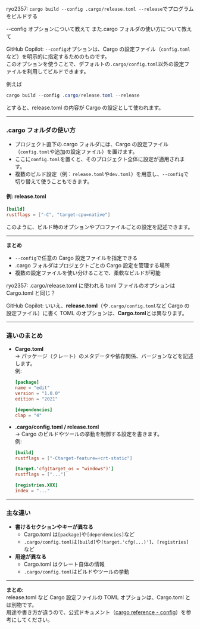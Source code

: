 ryo2357: `cargo build --config .cargo/release.toml --release`でプログラムをビルドする

--config オプションについて教えて
また.cargo フォルダの使い方について教えて

GitHub Copilot: `--config`オプションは、Cargo の設定ファイル（`config.toml`など）を明示的に指定するためのものです。  
このオプションを使うことで、デフォルトの`.cargo/config.toml`以外の設定ファイルを利用してビルドできます。

例えば

```powershell
cargo build --config .cargo/release.toml --release
```

とすると、release.toml の内容が Cargo の設定として使われます。

---

### .cargo フォルダの使い方

- プロジェクト直下の.cargo フォルダには、Cargo の設定ファイル（`config.toml`や追加の設定ファイル）を置けます。
- ここに`config.toml`を置くと、そのプロジェクト全体に設定が適用されます。
- 複数のビルド設定（例：`release.toml`や`dev.toml`）を用意し、`--config`で切り替えて使うこともできます。

#### 例: release.toml

```toml
[build]
rustflags = ["-C", "target-cpu=native"]
```

このように、ビルド時のオプションやプロファイルごとの設定を記述できます。

---

**まとめ**

- `--config`で任意の Cargo 設定ファイルを指定できる
- .cargo フォルダはプロジェクトごとの Cargo 設定を管理する場所
- 複数の設定ファイルを使い分けることで、柔軟なビルドが可能

ryo2357: .cargo/release.toml に使われる toml ファイルのオプションは Cargo.toml と同じ？

GitHub Copilot: いいえ、**release.toml**（や`.cargo/config.toml`など Cargo の設定ファイル）に書く TOML のオプションは、**Cargo.toml**とは異なります。

---

### 違いのまとめ

- **Cargo.toml**  
  → パッケージ（クレート）のメタデータや依存関係、バージョンなどを記述します。  
  例:

  ```toml
  [package]
  name = "edit"
  version = "1.0.0"
  edition = "2021"

  [dependencies]
  clap = "4"
  ```

- **.cargo/config.toml / release.toml**  
  → Cargo のビルドやツールの挙動を制御する設定を書きます。  
  例:

  ```toml
  [build]
  rustflags = ["-Ctarget-feature=+crt-static"]

  [target.'cfg(target_os = "windows")']
  rustflags = ["..."]

  [registries.XXX]
  index = "..."
  ```

---

### 主な違い

- **書けるセクションやキーが異なる**
  - Cargo.toml は`[package]`や`[dependencies]`など
  - `.cargo/config.toml`は`[build]`や`[target.'cfg(...)']`、`[registries]`など
- **用途が異なる**
  - Cargo.toml はクレート自体の情報
  - `.cargo/config.toml`はビルドやツールの挙動

---

**まとめ:**  
release.toml など Cargo 設定ファイルの TOML オプションは、Cargo.toml とは別物です。  
用途や書き方が違うので、公式ドキュメント（[cargo reference - config](https://doc.rust-lang.org/cargo/reference/config.html)）を参考にしてください。
